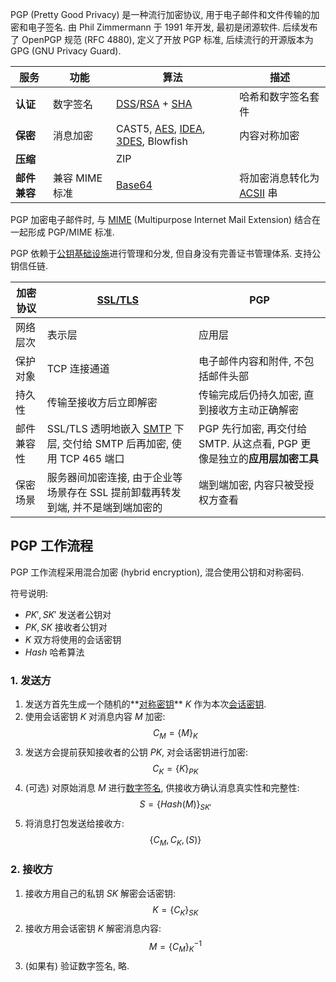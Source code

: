 PGP (Pretty Good Privacy) 是一种流行加密协议, 用于电子邮件和文件传输的加密和电子签名. 
由 Phil Zimmermann 于 1991 年开发, 最初是闭源软件. 后续发布了 OpenPGP 规范 (RFC 4880), 
定义了开放 PGP 标准, 后续流行的开源版本为 GPG (GNU Privacy Guard). 


| 服务         | 功能     | 算法          | 描述               |
| ------------ | -------- | ------------- | ------------------ |
| **认证**     | 数字签名 | [DSS](Security/密码学/公钥密码/数字签名/数字签名.md#3%20DSA%20数字签名)/[RSA](Security/密码学/公钥密码/RSA/RSA.md) + [SHA](../../Security/密码学/消息摘要/消息摘要.md) | 哈希和数字签名套件 |
| **保密**     | 消息加密 | CAST5, [AES](../../Security/密码学/分组密码/SP%20结构/AES.md), [IDEA](../../Security/密码学/分组密码/SP%20结构/IDEA.md), [3DES](../../Security/密码学/分组密码/Feistel%20结构/EDE.md), Blowfish    | 内容对称加密       |
| **压缩**     |          | ZIP           |                    |
| **邮件兼容** | 兼容 MIME 标准         | [Base64](../网络数据处理/Base%20编码.md)        | 将加密消息转化为 [ACSII](../网络数据处理/字符编码.md) 串                 |

PGP 加密电子邮件时, 与 [MIME](Network/应用层/E-Mail.md) (Multipurpose Internet Mail Extension) 结合在一起形成 PGP/MIME 标准.

PGP 依赖于[公钥基础设施](Security/密码学/安全协议/密钥分发与管理.md)进行管理和分发, 但自身没有完善证书管理体系. 支持公钥信任链.

| 加密协议   | [SSL/TLS](Network/VPN/SSL.md)                                         | PGP                                                                   |
| ---------- | --------------------------------------------------------------------- | --------------------------------------------------------------------- |
| 网络层次   | 表示层                                                                | 应用层                                                               |
| 保护对象   | TCP 连接通道                                                          | 电子邮件内容和附件, 不包括邮件头部                                    |
| 持久性     | 传输至接收方后立即解密                                                | 传输完成后仍持久加密, 直到接收方主动正确解密                          |
| 邮件兼容性 | SSL/TLS 透明地嵌入 [SMTP](Network/应用层/E-Mail.md#SMTP) 下层, 交付给 SMTP 后再加密, 使用 TCP 465 端口 | PGP 先行加密, 再交付给 SMTP. 从这点看, PGP 更像是独立的**应用层加密工具** |
| 保密场景   | 服务器间加密连接, 由于企业等场景存在 SSL 提前卸载再转发到端, 并不是端到端加密的                                                      | 端到端加密, 内容只被受授权方查看                                                                      |

## PGP 工作流程

PGP 工作流程采用混合加密 (hybrid encryption), 混合使用公钥和对称密码.

符号说明:
- $PK',SK'$ 发送者公钥对
- $PK, SK$ 接收者公钥对
- $K$ 双方将使用的会话密钥
- $Hash$ 哈希算法

### 1. 发送方

1. 发送方首先生成一个随机的**[对称密钥](../../Security/密码学/分组密码/分组密码.md)** $K$ 作为本次[会话密钥](Security/密码学/安全协议/密钥分发与管理.md).
2. 使用会话密钥 $K$ 对消息内容 $M$ 加密: $$C_{M}=\{ M \}_{K}$$
3. 发送方会提前获知接收者的公钥 $PK$, 对会话密钥进行加密: $$C_{K}=\{ K \}_{PK}$$
4. (可选) 对原始消息 $M$ 进行[数字签名](Security/密码学/公钥密码/数字签名/数字签名.md), 供接收方确认消息真实性和完整性: $$S=\{ Hash(M)\}_{SK'}$$
5. 将消息打包发送给接收方: $$\{ C_{M},C_{K}, (S) \}$$

### 2. 接收方

1. 接收方用自己的私钥 $SK$ 解密会话密钥: $$K=\{ C_{K} \}_{SK}$$
2. 接收方用会话密钥 $K$ 解密消息内容: $$M=\{ C_{M} \}_{K}^{-1}$$
3. (如果有) 验证数字签名, 略. 
